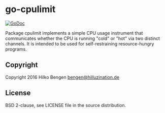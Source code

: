 # go-cpulimit

[![GoDoc](https://godoc.org/github.com/hillu/go-cpulimit?status.svg)](https://godoc.org/github.com/hillu/go-cpulimit)

Package cpulimit implements a simple CPU usage instrument that
communicates whether the CPU is running "cold" or "hot" via two
distinct channels. It is intended to be used for self-restraining
resource-hungry programs.

## Copyright

Copyright 2016 Hilko Bengen <bengen@hilluzination.de>

## License

BSD 2-clause, see LICENSE file in the source distribution.



